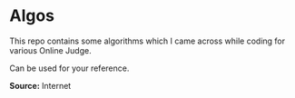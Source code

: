 # Algos
This repo contains some algorithms which I came across while coding for various Online Judge.

Can be used for your reference.

**Source:** Internet
